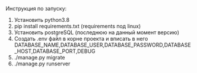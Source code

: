Инструкция по запуску:

1) Установить python3.8
2) pip install requirements.txt (requirements под linux)
3) Установить postgreSQL (последнюю на данный момент версию)
4) Создать .env файл в корне проекта и вписать в него
   DATABASE_NAME,DATABASE_USER,DATABASE_PASSWORD,DATABASE_HOST,DATABASE_PORT,DEBUG
5) ./manage.py migrate
6) ./manage.py runserver